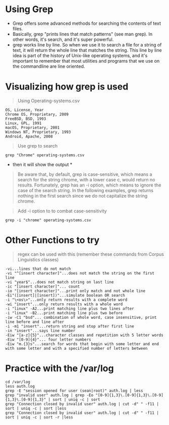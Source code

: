 # Using Grep
- Grep offers some advanced methods for searching the contents of text files.
- Basically, grep "prints lines that match patterns" (see man grep). In other words, it's search, and it's super powerful.
- grep works line by line. So when we use it to search a file for a string of text, it will return the whole line that matches the string. This line by line idea is part of the history of Unix-like operating systems, and it's important to remember that most utilities and programs that we use on the commandline are line oriented.

# Visualizing how grep is used

> Using Operating-systems.csv
```
OS, License, Year
Chrome OS, Proprietary, 2009
FreeBSD, BSD, 1993
Linux, GPL, 1991
macOS, Proprietary, 2001
Windows NT, Proprietary, 1993
Android, Apache, 2008
```
> Use grep to search
```
grep "Chrome" operating-systems.csv
```
* then it will show the output *

> Be aware that, by default, grep is case-sensitive, which means a search for the string chrome, with a lower case c, would return no results. Fortunately, grep has an -i option, which means to ignore the case of the search string. In the following examples, grep returns nothing in the first search since we do not capitalize the string chrome. 

> Add -i option to to combat case-sensitivity
```
grep -i "chrome" operating-systems.csv
```

# Other Functions to try
> regex can be used with this (remember these commands from Corpus Linguistics classes)
```
-vi...lines that do not match
-vi "^[insert character]"...does not match the string on the first line
-vi "year$"...does not match string on last line
-ic "[insert character]"... count
-io "[insert character]"...print only match and not whole line
-Ei"([insert]|[insert])"...simulate boolean OR search
-i "\<os\>"...only return results with a complete word
-wi "insert"...only return results with a whole word
-i "linux" -A2...print matching line plus two lines after 
-i "linux" -B2...print matching line plus two before
-iw -C1 "bsd"... combination of whole word, case insensitive, print line before and line after
-i -m1 "insert"...return string and stop after first line
-in "insert"...says line number
-Eiw "[a-z]{5}"...character classes and repetition with 5 letter words
-Eiw "[0-9]{4}"... four letter numbers
-Eiw "m.{3}s"...search for words that begin with some letter and end with some letter and with a specified number of letters between
```

# Practice with the /var/log
```
cd /var/log
less auth.log
grep -E "session opened for user (sean|root)" auth.log | less
grep "invalid user" auth.log | grep -Eo "[0-9]{1,3}\.[0-9]{1,3}\.[0-9]{1,3}\.[0-9]{1,3}" | sort | uniq -c | sort
grep "Connection closed by invalid user" auth.log | cut -d" " -f11 | sort | uniq -c | sort |less
grep "Connection closed by invalid user" auth.log | cut -d" " -f11 | sort | uniq -c | sort -r |less
```
